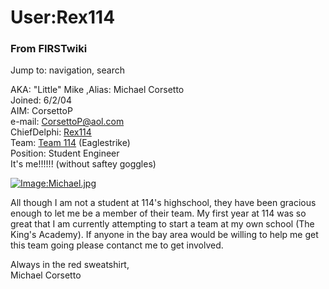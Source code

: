 # User:Rex114

### From FIRSTwiki

Jump to: navigation, search

AKA: "Little" Mike ,Alias: Michael Corsetto  
Joined: 6/2/04  
AIM: CorsettoP  
e-mail: CorsettoP@aol.com  
ChiefDelphi: [Rex114](http://www.chiefdelphi.com/forums/member.php?u=7487
"http://www.chiefdelphi.com/forums/member.php?u=7487" )  
Team: [Team 114](114 "114" ) (Eaglestrike)  
Position: Student Engineer  
It's me!!!!!! (without saftey goggles)

[![Image:Michael.jpg](/media/f/f1/Michael.jpg)](Image:Michael.jpg
"Image:Michael.jpg" )

All though I am not a student at 114's highschool, they have been gracious
enough to let me be a member of their team. My first year at 114 was so great
that I am currently attempting to start a team at my own school (The King's
Academy). If anyone in the bay area would be willing to help me get this team
going please contanct me to get involved.

Always in the red sweatshirt,  
Michael Corsetto

